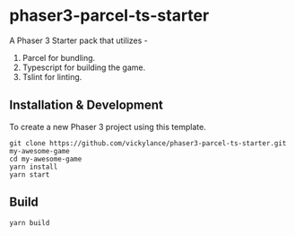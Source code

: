 # phaser3-parcel-ts-starter

A Phaser 3 Starter pack that utilizes -
1) Parcel for bundling.
2) Typescript for building the game.
3) Tslint for linting.

## Installation & Development

To create a new Phaser 3 project using this template.

```
git clone https://github.com/vickylance/phaser3-parcel-ts-starter.git my-awesome-game
cd my-awesome-game
yarn install
yarn start
```

## Build

```
yarn build
```